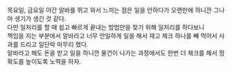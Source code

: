 목요일, 금요일 야간 알바를 뛰고 와서 느끼는 점은 일을 안하다가 오랜만에 하니깐 그나마 생기가 생긴 것 같다. </br>
다만 일처리를 할 때 쉽고 빠르게 끝내는 방법만을 찾기 위해 일처리를 하다보니 </br>
책임을 지는 부분에서 알바라고 너무 안일하게 일을 해서 재고 체크 하나를 빼 먹어서 사과를 드리고 일단락 마무리 했다. </br>
알바라고 해도 돈을 받고 일을 하니깐 물건이 나가는 과정에서도 한번 더 체크를 해서 정확도를 높이도록 노력을 하자. </br>
